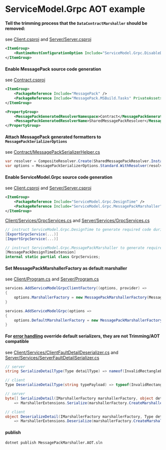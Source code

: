 # ServiceModel.Grpc AOT example

#### Tell the trimming process that the `DataContractMarshaller` should be removed:

see [Client.csproj](Client/Client.csproj) and [Server/Server.csproj](Server/Server.csproj)

```xml
<ItemGroup>
    <RuntimeHostConfigurationOption Include="ServiceModel.Grpc.DisableDataContractMarshallerFactory" Value="true" Trim="true" />
</ItemGroup>
```

#### Enable MessagePack source code generation

see [Contract.csproj](Contract/Contract.csproj)

```xml
<ItemGroup>
    <PackageReference Include="MessagePack" />
    <PackageReference Include="MessagePack.MSBuild.Tasks" PrivateAssets="All" />
</ItemGroup>

<PropertyGroup>
    <MessagePackGeneratedResolverNamespace>Contract</MessagePackGeneratedResolverNamespace>
    <MessagePackGeneratedResolverName>SharedMessagePackResolver</MessagePackGeneratedResolverName>
</PropertyGroup>
```

#### Attach MessagePack generated formatters to  `MessagePackSerializerOptions`

see [Contract/MessagePackSerializerHelper.cs](Contract/MessagePackSerializerHelper.cs)

```c#
var resolver = CompositeResolver.Create(SharedMessagePackResolver.Instance, StandardResolver.Instance);
var options = MessagePackSerializerOptions.Standard.WithResolver(resolver);
```

#### Enable ServiceModel.Grpc source code generation

see [Client.csproj](Client/Client.csproj) and [Server/Server.csproj](Server/Server.csproj)

```xml
<ItemGroup>
    <PackageReference Include="ServiceModel.Grpc.DesignTime" />
    <PackageReference Include="ServiceModel.Grpc.MessagePackMarshaller" />
</ItemGroup>
```

[Client/Services/GrpcServices.cs](Client/Services/GrpcServices.cs) and [Server/Services/GrpcServices.cs](Server/Services/GrpcServices.cs)

```cs
// instruct ServiceModel.Grpc.DesignTime to generate required code during the build process
[ExportGrpcService(...)] 
[ImportGrpcService(...)] 

// instruct ServiceModel.Grpc.MessagePackMarshaller to generate required code during the build process
[MessagePackDesignTimeExtension]
internal static partial class GrpcServices;
```

#### Set MessagePackMarshallerFactory as default marshaller

see [Client/Program.cs](Client/Program.cs) and [Server/Program.cs](Server/Program.cs)

```c#
services.AddServiceModelGrpcClientFactory((options, provider) =>
{
    options.MarshallerFactory = new MessagePackMarshallerFactory(MessagePackSerializerHelper.CreateApplicationOptions());
}

services.AddServiceModelGrpc(options =>
{
    options.DefaultMarshallerFactory = new MessagePackMarshallerFactory(MessagePackSerializerHelper.CreateApplicationOptions());
}
```

#### For [error handling](https://max-ieremenko.github.io/ServiceModel.Grpc/global-error-handling.html) override default serializers, they are not Trimming/AOT compatible

see [Client/Services/ClientFaultDetailDeserializer.cs](Client/Services/ClientFaultDetailDeserializer.cs) and [Server/Services/ServerFaultDetailSerializer.cs](Server/Services/ServerFaultDetailSerializer.cs)

```c#
// server
string SerializeDetailType(Type detailType) => nameof(InvalidRectangleError);

// client
Type DeserializeDetailType(string typePayload) => typeof(InvalidRectangleError);

// server
byte[] SerializeDetail(IMarshallerFactory marshallerFactory, object detail)
    => MarshallerExtensions.Serialize(marshallerFactory.CreateMarshaller<InvalidRectangleError>(), (InvalidRectangleError)detail);

// client
object DeserializeDetail(IMarshallerFactory marshallerFactory, Type detailType, byte[] detailPayload)
    => MarshallerExtensions.Deserialize(marshallerFactory.CreateMarshaller<InvalidRectangleError>(), detailPayload);
```

#### publish

```bash
dotnet publish MessagePackMarshaller.AOT.sln
```